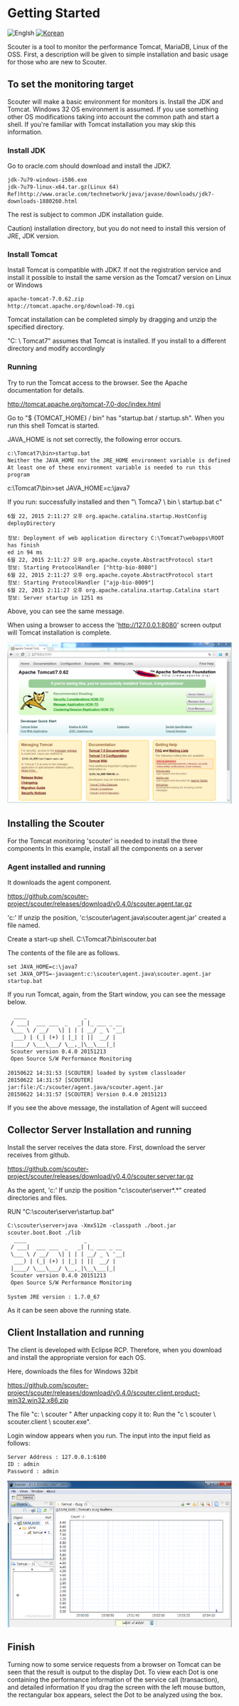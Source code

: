 # Getting Started
![Englsh](https://img.shields.io/badge/language-English-red.svg) [![Korean](https://img.shields.io/badge/language-Korean-blue.svg)](Getting-Started_kr.md)

Scouter is a tool to monitor the performance Tomcat, MariaDB, Linux of the OSS.
First, a description will be given to simple installation and basic usage for those who are new to Scouter.

## To set the monitoring target
Scouter will make a basic environment for monitors is. Install the JDK and Tomcat.
Windows 32 OS environment is assumed. If you use something other OS modifications taking into account the common path and start a shell.
If you're familiar with Tomcat installation you may skip this information.

### Install JDK
Go to oracle.com should download and install the JDK7.
```
jdk-7u79-windows-i586.exe
jdk-7u79-linux-x64.tar.gz(Linux 64)
Ref)http://www.oracle.com/technetwork/java/javase/downloads/jdk7-downloads-1880260.html
```
The rest is subject to common JDK installation guide.

Caution) installation directory, but you do not need to install this version of JRE, JDK version.

### Install Tomcat
Install Tomcat is compatible with JDK7. If not the registration service and install it possible to install the same version as the Tomcat7 version on Linux or Windows
```
apache-tomcat-7.0.62.zip
http://tomcat.apache.org/download-70.cgi
```
Tomcat installation can be completed simply by dragging and unzip the specified directory.

"C: \ Tomcat7" assumes that Tomcat is installed. If you install to a different directory and modify accordingly


### Running
Try to run the Tomcat access to the browser. See the Apache documentation for details.

http://tomcat.apache.org/tomcat-7.0-doc/index.html

Go to "$ {TOMCAT_HOME} / bin" has "startup.bat / startup.sh". When you run this shell Tomcat is started.

JAVA_HOME is not set correctly, the following error occurs.
```
c:\Tomcat7\bin>startup.bat
Neither the JAVA_HOME nor the JRE_HOME environment variable is defined
At least one of these environment variable is needed to run this program
```
c:\Tomcat7\bin>set JAVA_HOME=c:\java7

If you run: successfully installed and then "\ Tomca7 \ bin \ startup.bat c"

```
6월 22, 2015 2:11:27 오후 org.apache.catalina.startup.HostConfig deployDirectory

정보: Deployment of web application directory C:\Tomcat7\webapps\ROOT has finish
ed in 94 ms
6월 22, 2015 2:11:27 오후 org.apache.coyote.AbstractProtocol start
정보: Starting ProtocolHandler ["http-bio-8080"]
6월 22, 2015 2:11:27 오후 org.apache.coyote.AbstractProtocol start
정보: Starting ProtocolHandler ["ajp-bio-8009"]
6월 22, 2015 2:11:27 오후 org.apache.catalina.startup.Catalina start
정보: Server startup in 1251 ms
```
Above, you can see the same message. 

When using a browser to access the 'http://127.0.0.1:8080' screen output will Tomcat installation is complete.

![Tomcat](../img/main/getting_started_tomcat.png)

## Installing the Scouter
For the Tomcat monitoring 'scouter' is needed to install the three components
In this example, install all the components on a server

### Agent installed and running
It downloads the agent component. 

https://github.com/scouter-project/scouter/releases/download/v0.4.0/scouter.agent.tar.gz

'c:\' If unzip the position, 'c:\scouter\agent.java\scouter.agent.jar' created a file named.

Create a start-up shell.
C:\Tomcat7\bin\scouter.bat

The contents of the file are as follows.
```
set JAVA_HOME=c:\java7
set JAVA_OPTS=-javaagent:c:\scouter\agent.java\scouter.agent.jar
startup.bat
```
If you run Tomcat, again, from the Start window, you can see the message below.
```
  ____                  _
 / ___|  ___ ___  _   _| |_ ___ _ __
 \___ \ / __/   \| | | | __/ _ \ '__|
  ___) | (_| (+) | |_| | ||  __/ |
 |____/ \___\___/ \__,_|\__\___|_|
 Scouter version 0.4.0 20151213
 Open Source S/W Performance Monitoring

20150622 14:31:53 [SCOUTER] loaded by system classloader
20150622 14:31:57 [SCOUTER] jar:file:/C:/scouter/agent.java/scouter.agent.jar
20150622 14:31:57 [SCOUTER] Version 0.4.0 20151213
```
If you see the above message, the installation of Agent will succeed


## Collector Server Installation and running
Install the server receives the data store. First, download the server receives from github.

https://github.com/scouter-project/scouter/releases/download/v0.4.0/scouter.server.tar.gz

As the agent, 'c:\' If unzip the position "c:\scouter\server\*.*" created directories and files.

RUN "C:\scouter\server\startup.bat"

```
C:\scouter\server>java -Xmx512m -classpath ./boot.jar scouter.boot.Boot ./lib
  ____                  _
 / ___|  ___ ___  _   _| |_ ___ _ __
 \___ \ / __/   \| | | | __/ _ \ '__|
  ___) | (_| (+) | |_| | ||  __/ |
 |____/ \___\___/ \__,_|\__\___|_|
 Scouter version 0.4.0 20151213
 Open Source S/W Performance Monitoring

System JRE version : 1.7.0_67

```

As it can be seen above the running state.

## Client Installation and running
The client is developed with Eclipse RCP. Therefore, when you download and install the appropriate version for each OS.

Here, downloads the files for Windows 32bit

https://github.com/scouter-project/scouter/releases/download/v0.4.0/scouter.client.product-win32.win32.x86.zip

The file "c: \ scouter \" After unpacking copy it to: Run the "c \ scouter \ scouter.client \ scouter.exe".

Login window appears when you run. The input into the input field as follows:
```
Server Address : 127.0.0.1:6100
ID : admin
Password : admin
```

![Scouter](../img/main/getting_started_scouter.png)

## Finish
Turning now to some service requests from a browser on Tomcat can be seen that the result is output to the display Dot.
To view each Dot is one containing the performance information of the service call (transaction), and detailed information
If you drag the screen with the left mouse button, the rectangular box appears, select the Dot to be analyzed using the box.